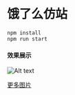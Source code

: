 # 饿了么仿站

    npm install
    npm run start

#### 效果展示

![Alt text](https://github.com/leat14536/practice/blob/gh-pages/images/imooc-eleme/buy%20(2).gif)

 [更多图片](https://github.com/leat14536/practice/tree/gh-pages/images/imooc-eleme)



